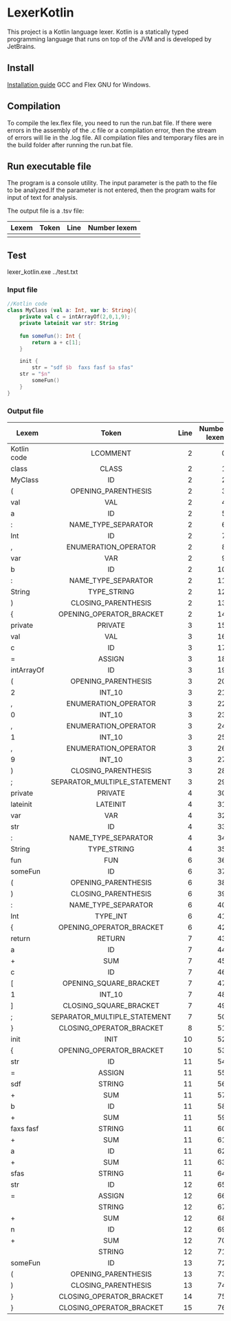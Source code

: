 # LexerKotlin

This project is a Kotlin language lexer. Kotlin is a statically typed programming language that runs on top of the JVM and is developed by JetBrains. 

## Install 

[Installation guide](http://example.com/) GCC and Flex GNU for Windows.

## Compilation 

To compile the lex.flex file, you need to run the run.bat file. If there were errors in the assembly of the .c file or a compilation error, then the stream of errors will lie in the .log file. All compilation files and temporary files are in the build folder after running the run.bat file.

## Run executable file

The program is a console utility. The input parameter is the path to the file to be analyzed.If the parameter is not entered, then the program waits for input of text for analysis.

The output file is a .tsv file:

| Lexem	        | Token               | Line  | Number lexem |
| ------------- |:-------------------:| -----:| ------------:|
|               |                     |       |              |


## Test

lexer_kotlin.exe ../test.txt

### Input file

```kotlin
//Kotlin code
class MyClass (val a: Int, var b: String){
    private val c = intArrayOf(2,0,1,9);
    private lateinit var str: String
    
    fun someFun(): Int {
        return a + c[1];
    }

    init {
        str = "sdf $b  faxs fasf $a sfas"
	str = "$n"
        someFun()
    }
}
```

### Output file

| Lexem         | Token               | Line  | Number lexem |
| ------------- |:-------------------:| -----:| ------------:|
|Kotlin code|LCOMMENT|2|0|
|class|CLASS|2|1|
|MyClass|ID|2|2|
|(|OPENING_PARENTHESIS|2|3|
|val|VAL|2|4|
|a|ID|2|5|
|:|NAME_TYPE_SEPARATOR|2|6|
|Int|ID|2|7|
|,|ENUMERATION_OPERATOR|2|8|
|var|VAR|2|9|
|b|ID|2|10|
|:|NAME_TYPE_SEPARATOR|2|11|
|String|TYPE_STRING|2|12|
|)|CLOSING_PARENTHESIS|2|13|
|{|OPENING_OPERATOR_BRACKET|2|14|
|private|PRIVATE|3|15|
|val|VAL|3|16|
|c|ID|3|17|
|=|ASSIGN|3|18|
|intArrayOf|ID|3|19|
|(|OPENING_PARENTHESIS|3|20|
|2|INT_10|3|21|
|,|ENUMERATION_OPERATOR|3|22|
|0|INT_10|3|23|
|,|ENUMERATION_OPERATOR|3|24|
|1|INT_10|3|25|
|,|ENUMERATION_OPERATOR|3|26|
|9|INT_10|3|27|
|)|CLOSING_PARENTHESIS|3|28|
|;|SEPARATOR_MULTIPLE_STATEMENT|3|29|
|private|PRIVATE|4|30|
|lateinit|LATEINIT|4|31|
|var|VAR|4|32|
|str|ID|4|33|
|:|NAME_TYPE_SEPARATOR|4|34|
|String|TYPE_STRING|4|35|
|fun|FUN|6|36|
|someFun|ID|6|37|
|(|OPENING_PARENTHESIS|6|38|
|)|CLOSING_PARENTHESIS|6|39|
|:|NAME_TYPE_SEPARATOR|6|40|
|Int|TYPE_INT|6|41|
|{|OPENING_OPERATOR_BRACKET|6|42|
|return|RETURN|7|43|
|a|ID|7|44|
|+|SUM|7|45|
|c|ID|7|46|
|[|OPENING_SQUARE_BRACKET|7|47|
|1|INT_10|7|48|
|]|CLOSING_SQUARE_BRACKET|7|49|
|;|SEPARATOR_MULTIPLE_STATEMENT|7|50|
|}|CLOSING_OPERATOR_BRACKET|8|51|
|init|INIT|10|52|
|{|OPENING_OPERATOR_BRACKET|10|53|
|str|ID|11|54|
|=|ASSIGN|11|55|
|sdf |STRING|11|56|
|+|SUM|11|57|
|b|ID|11|58|
|+|SUM|11|59|
|  faxs fasf |STRING|11|60|
|+|SUM|11|61|
|a|ID|11|62|
|+|SUM|11|63|
| sfas|STRING|11|64|
|str|ID|12|65|
|=|ASSIGN|12|66|
||STRING|12|67|
|+|SUM|12|68|
|n|ID|12|69|
|+|SUM|12|70|
||STRING|12|71|
|someFun|ID|13|72|
|(|OPENING_PARENTHESIS|13|73|
|)|CLOSING_PARENTHESIS|13|74|
|}|CLOSING_OPERATOR_BRACKET|14|75|
|}|CLOSING_OPERATOR_BRACKET|15|76|
